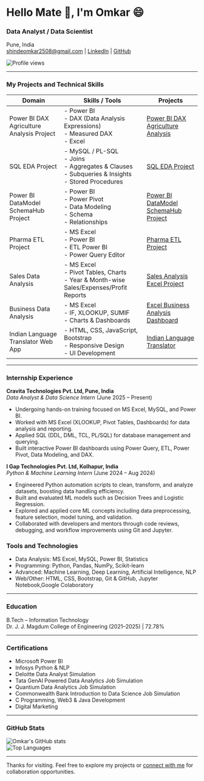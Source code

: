 # Hello Mate 🤝, I'm Omkar 😄

### Data Analyst / Data Scientist  
Pune, India  
shindeomkar2508@gmail.com | [LinkedIn](https://www.linkedin.com/in/omkar-shinde-64a479245) | [GitHub](https://github.com/omkarshinde25)

![Profile views](https://komarev.com/ghpvc/?username=omkarshinde25&color=blue)

---

### My Projects and Technical Skills

| Domain                                      | Skills / Tools                                                                 | Projects                                                                                   |
|---------------------------------------------|--------------------------------------------------------------------------------|--------------------------------------------------------------------------------------------|
| Power BI DAX Agriculture Analysis Project   | - Power BI<br>- DAX (Data Analysis Expressions)<br>- Measured DAX<br>- Excel | [Power BI DAX Agriculture Analysis](https://github.com/omkarshinde25/Power-BI-DAX-Agriculture-Analysis) |
| SQL EDA Project                             | - MySQL / PL-SQL<br>- Joins<br>- Aggregates & Clauses<br>- Subqueries & Insights<br>- Stored Procedures<br> | [SQL EDA Project](https://github.com/omkarshinde25/SQL-EDA-Project-/tree/main) |
| Power BI DataModel SchemaHub Project        | - Power BI<br>- Power Pivot<br>- Data Modeling<br>- Schema<br>- Relationships  | [Power BI DataModel SchemaHub Project](https://github.com/omkarshinde25/PowerBI-DataModel-SchemaHub) |
| Pharma ETL Project                          | - MS Excel<br>- Power BI<br>- ETL Power BI<br>- Power Query Editor             | [Pharma ETL Project](https://github.com/omkarshinde25/pharma-etl-project/tree/main)         |
| Sales Data Analysis                         | - MS Excel<br>- Pivot Tables, Charts<br>- Year & Month-wise Sales/Expenses/Profit Reports | [Sales Analysis Excel Project](https://github.com/omkarshinde25/Sales-Analysis-Excel-Project) |
| Business Data Analysis                      | - MS Excel<br>- IF, XLOOKUP, SUMIF<br>- Charts & Dashboards                   | [Excel Business Analysis Dashboard](https://github.com/omkarshinde25/Business-Analysis-Excel-Project) |
| Indian Language Translator Web App          | - HTML, CSS, JavaScript, Bootstrap<br>- Responsive Design<br>- UI Development | [Indian Language Translator](https://github.com/omkarshinde25/Indian_Regional_Language_Translation_System) |

---
### Internship Experience

**Cravita Technologies Pvt. Ltd, Pune, India**  
*Data Analyst & Data Science Intern* (June 2025 – Present)  
- Undergoing hands-on training focused on MS Excel, MySQL, and Power BI.  
- Worked with MS Excel (XLOOKUP, Pivot Tables, Dashboards) for data analysis and reporting.  
- Applied SQL (DDL, DML, TCL, PL/SQL) for database management and querying.  
- Built interactive Power BI dashboards using Power Query, ETL, Power Pivot, Data Modeling, and DAX.  

**I Gap Technologies Pvt. Ltd, Kolhapur, India**  
*Python & Machine Learning Intern* (June 2024 – Aug 2024)  
- Engineered Python automation scripts to clean, transform, and analyze datasets, boosting data handling efficiency.  
- Built and evaluated ML models such as Decision Trees and Logistic Regression.  
- Explored and applied core ML concepts including data preprocessing, feature selection, model tuning, and validation.  
- Collaborated with developers and mentors through code reviews, debugging, and workflow improvements using Git and Jupyter.

### Tools and Technologies

- Data Analysis: MS Excel, MySQL, Power BI, Statistics  
- Programming: Python, Pandas, NumPy, Scikit-learn  
- Advanced: Machine Learning, Deep Learning, Artificial Intelligence, NLP  
- Web/Other: HTML, CSS, Bootstrap, Git & GitHub, Jupyter Notebook,Google Colaboratory  

---

### Education

B.Tech – Information Technology  
Dr. J. J. Magdum College of Engineering (2021–2025) | 72.78%

---

### Certifications

- Microsoft Power BI  
- Infosys Python & NLP  
- Deloitte Data Analyst Simulation  
- Tata GenAI Powered Data Analytics Job Simulation  
- Quantium Data Analytics Job Simulation  
- Commonwealth Bank Introduction to Data Science Job Simulation  
- C Programming, Web3 & Java Development  
- Digital Marketing  

---

### GitHub Stats

![Omkar's GitHub stats](https://github-readme-stats.vercel.app/api?username=omkarshinde25&show_icons=true&theme=default)  
![Top Languages](https://github-readme-stats.vercel.app/api/top-langs/?username=omkarshinde25&layout=compact&theme=default)

---

Thanks for visiting. Feel free to explore my projects or [connect with me](https://www.linkedin.com/in/omkar-shinde-64a479245) for collaboration opportunities.
